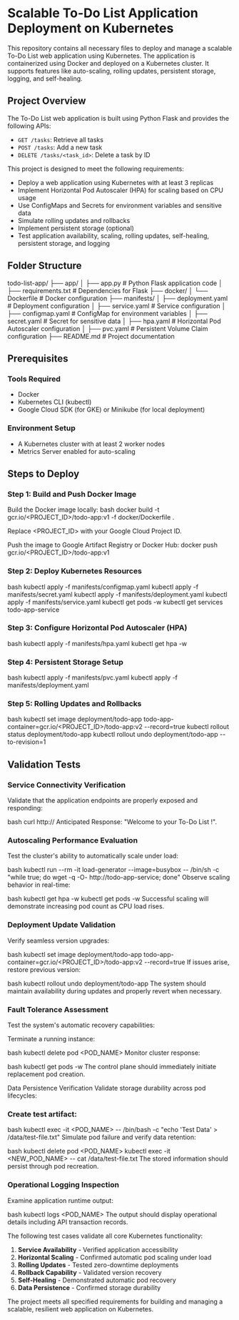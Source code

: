 # Scalable To-Do List Application Deployment on Kubernetes

This repository contains all necessary files to deploy and manage a scalable To-Do List web application using Kubernetes. The application is containerized using Docker and deployed on a Kubernetes cluster. It supports features like auto-scaling, rolling updates, persistent storage, logging, and self-healing.

## Project Overview

The To-Do List web application is built using Python Flask and provides the following APIs:

- `GET /tasks`: Retrieve all tasks
- `POST /tasks`: Add a new task
- `DELETE /tasks/<task_id>`: Delete a task by ID

This project is designed to meet the following requirements:

- Deploy a web application using Kubernetes with at least 3 replicas
- Implement Horizontal Pod Autoscaler (HPA) for scaling based on CPU usage
- Use ConfigMaps and Secrets for environment variables and sensitive data
- Simulate rolling updates and rollbacks
- Implement persistent storage (optional)
- Test application availability, scaling, rolling updates, self-healing, persistent storage, and logging

## Folder Structure
todo-list-app/
├── app/
│ ├── app.py # Python Flask application code
│ ├── requirements.txt # Dependencies for Flask
├── docker/
│ └── Dockerfile # Docker configuration
├── manifests/
│ ├── deployment.yaml # Deployment configuration
│ ├── service.yaml # Service configuration
│ ├── configmap.yaml # ConfigMap for environment variables
│ ├── secret.yaml # Secret for sensitive data
│ ├── hpa.yaml # Horizontal Pod Autoscaler configuration
│ ├── pvc.yaml # Persistent Volume Claim configuration
├── README.md # Project documentation


## Prerequisites

### Tools Required

- Docker
- Kubernetes CLI (kubectl)
- Google Cloud SDK (for GKE) or Minikube (for local deployment)

### Environment Setup

- A Kubernetes cluster with at least 2 worker nodes
- Metrics Server enabled for auto-scaling

## Steps to Deploy

### Step 1: Build and Push Docker Image

Build the Docker image locally:
bash
docker build -t gcr.io/<PROJECT_ID>/todo-app:v1 -f docker/Dockerfile .

Replace <PROJECT_ID> with your Google Cloud Project ID.

Push the image to Google Artifact Registry or Docker Hub:
docker push gcr.io/<PROJECT_ID>/todo-app:v1

### Step 2: Deploy Kubernetes Resources
bash
kubectl apply -f manifests/configmap.yaml
kubectl apply -f manifests/secret.yaml
kubectl apply -f manifests/deployment.yaml
kubectl apply -f manifests/service.yaml
kubectl get pods -w
kubectl get services todo-app-service

### Step 3: Configure Horizontal Pod Autoscaler (HPA)
bash
kubectl apply -f manifests/hpa.yaml
kubectl get hpa -w

### Step 4: Persistent Storage Setup 
bash
kubectl apply -f manifests/pvc.yaml
kubectl apply -f manifests/deployment.yaml

### Step 5: Rolling Updates and Rollbacks
bash
kubectl set image deployment/todo-app todo-app-container=gcr.io/<PROJECT_ID>/todo-app:v2 --record=true
kubectl rollout status deployment/todo-app
kubectl rollout undo deployment/todo-app --to-revision=1

## Validation Tests

### Service Connectivity Verification
Validate that the application endpoints are properly exposed and responding:

bash
curl http://<external-ip>
Anticipated Response: "Welcome to your To-Do List !".

### Autoscaling Performance Evaluation
Test the cluster's ability to automatically scale under load:

bash
kubectl run --rm -it load-generator --image=busybox -- /bin/sh -c "while true; do wget -q -O- http://todo-app-service; done"
Observe scaling behavior in real-time:

bash
kubectl get hpa -w
kubectl get pods -w
Successful scaling will demonstrate increasing pod count as CPU load rises.

### Deployment Update Validation
Verify seamless version upgrades:

bash
kubectl set image deployment/todo-app todo-app-container=gcr.io/<PROJECT_ID>/todo-app:v2 --record=true
If issues arise, restore previous version:

bash
kubectl rollout undo deployment/todo-app
The system should maintain availability during updates and properly revert when necessary.

### Fault Tolerance Assessment
Test the system's automatic recovery capabilities:

Terminate a running instance:

bash
kubectl delete pod <POD_NAME>
Monitor cluster response:

bash
kubectl get pods -w
The control plane should immediately initiate replacement pod creation.

Data Persistence Verification
Validate storage durability across pod lifecycles:

### Create test artifact:

bash
kubectl exec -it <POD_NAME> -- /bin/bash -c "echo 'Test Data' > /data/test-file.txt"
Simulate pod failure and verify data retention:

bash
kubectl delete pod <POD_NAME>
kubectl exec -it <NEW_POD_NAME> -- cat /data/test-file.txt
The stored information should persist through pod recreation.

### Operational Logging Inspection
Examine application runtime output:

bash
kubectl logs <POD_NAME>
The output should display operational details including API transaction records.



The following test cases validate all core Kubernetes functionality:

1. **Service Availability** - Verified application accessibility
2. **Horizontal Scaling** - Confirmed automatic pod scaling under load
3. **Rolling Updates** - Tested zero-downtime deployments
4. **Rollback Capability** - Validated version recovery
5. **Self-Healing** - Demonstrated automatic pod recovery
6. **Data Persistence** - Confirmed storage durability

The project meets all specified requirements for building and managing a scalable, resilient web application on Kubernetes.


